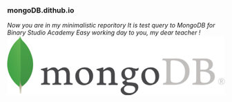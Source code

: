 ### mongoDB.dithub.io
*Now you are in my minimalistic reporitory*
*It is test query to MongoDB for Binary Studio Academy*
*Easy working day to you, my dear teacher !*
![MONGO_LOGO](img/mongo.png)
